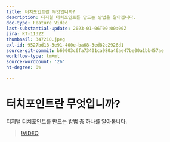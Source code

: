 ```yaml
---
title: 터치포인트란 무엇입니까?
description: 디지털 터치포인트를 만드는 방법을 알아봅니다.
doc-type: Feature Video
last-substantial-update: 2023-01-06T00:00:00Z
jira: KT-11322
thumbnail: 347210.jpeg
exl-id: 9527bd18-3e91-400e-ba68-3ed82c2926d1
source-git-commit: b60003c6fa73401ca980a46ae47be00a1bb457ae
workflow-type: tm+mt
source-wordcount: '26'
ht-degree: 0%

---
```


# 터치포인트란 무엇입니까?

디지털 터치포인트를 만드는 방법 중 하나를 알아봅니다.

>[!VIDEO](https://video.tv.adobe.com/v/347210/?quality=12&learn=on)
